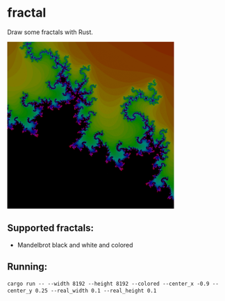 # fractal

Draw some fractals with Rust.

<img src="logo.png" alt="logo" width="384"/>


## Supported fractals:

- Mandelbrot black and white and colored

## Running:

```
cargo run -- --width 8192 --height 8192 --colored --center_x -0.9 --center_y 0.25 --real_width 0.1 --real_height 0.1
```